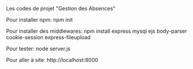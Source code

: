 Les codes de projet "Gestion des Absences"

Pour installer npm:
npm init

Pour installer des middlewares:
npm install express mysql ejs body-parser cookie-session express-fileupload

Pour tester:
node server.js

Pour aller à site:
http://localhost:8000
